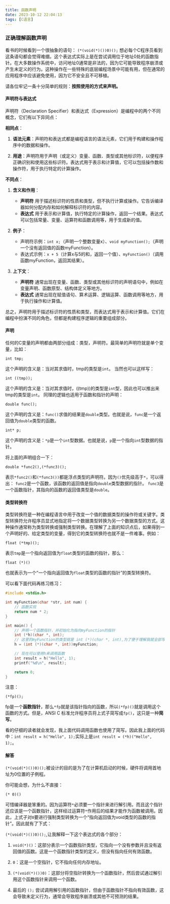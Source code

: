 ```yaml
---
title: 函数声明
date: 2023-10-12 22:04:13
tags: [C语言]
---
```



### 正确理解函数声明
看书的时候看到一个很抽象的语句：
`(*(void(*)())0)();`
想必每个C程序员看到这条语句都会觉得难绷。这个表达式实际上是在尝试调用位于地址0处的函数指针。在大多数操作系统中，访问地址0通常是非法的，因为它可能导致程序崩溃或产生未定义的行为。这种操作在一些特殊的底层编程场景中可能有用，但在通常的应用程序中应该避免使用，因为它不安全且不可移植。
<!-- more -->


请各位牢记一条十分简单的规则：**按照使用的方式来声明。**
#### 声明符与表达式
声明符（Declaration Specifier）和表达式（Expression）是编程中的两个不同概念，它们有以下异同点：

**相同点**：

1. **语法元素**：声明符和表达式都是编程语言的语法元素，它们用于构建和操作程序中的数据和操作。

2. **用途**：声明符用于声明（或定义）变量、函数、类型或其他标识符，以便程序正确识别和使用这些标识符。表达式用于表示和计算值，它可以包括操作数和操作符，用于执行特定的计算操作。

**不同点**：

1. **含义和作用**：
   - **声明符** 用于描述标识符的性质和类型，但不执行计算或操作。它告诉编译器如何分配内存和如何解释标识符的内容。
   - **表达式** 用于表示和计算值，执行特定的计算操作，返回一个结果。表达式可以包括常量、变量、运算符和函数调用等，用于生成新的值。

2. **例子**：
   - 声明符示例：`int x;`（声明一个整数变量x）、`void myFunction();`（声明一个没有返回值的函数myFunction）。
   - 表达式示例：`x + 5`（计算x与5的和，返回一个值）、`myFunction()`（调用函数myFunction，返回其结果）。

3. **上下文**：
   - **声明符** 通常出现在变量、函数、类型或其他标识符的声明语句中，例如在变量声明、函数原型、结构体定义等地方。
   - **表达式** 通常出现在赋值语句、算术运算、逻辑运算、函数调用等地方，用于执行操作和计算值。

总之，声明符用于描述标识符的性质和类型，而表达式用于表示和计算值。它们在编程中扮演不同的角色，但都是构建程序逻辑的重要组成部分。

#### 声明
任何的C变量的声明都由两部分组成：类型，声明符。最简单的声明符就是单个变量，比如：

`int tmp;`

这个声明的含义是：当对其求值时，tmp的类型是`int`。
当然也可以这样写：

`int ((tmp));`

这个声明的含义是：当对其求值时，((tmp))的类型是`int`型，因此也可以推出来tmp的类型是`int`。
同理的逻辑也适用于函数和指针的声明：

`double func();`

这个声明的含义是：`func()`求值的结果是`double`类型。也就是说，`func`是一个返回值为`double`类型的函数。

`int* p;`

这个声明的含义是：`*p`是一个`int`型数据。也就是说，`p`是一个指向`int`型数据的指针。

将上面的声明组合一下：

`double *func2(),(*func3)();`

表示`*func2()`和`(*func3())`都是浮点类型的声明符。因为`()`优先级高于`*`，可以得出：
`func2`是一个函数，该函数的返回值是指向`double`类型数据的指针。
`func3`是一个函数指针，其指向的函数的返回值类型是`double`。

#### 类型转换符

类型转换符是一种在编程语言中用于改变一个值的数据类型的操作符或关键字。类型转换符允许程序员显式地指定将一个数据类型转换为另一个数据类型的方式。这种操作通常称为类型转换或强制类型转换。在理解了上面的知识点后，如果得到一个声明好的、给定类型的变量，得到它的类型转换符也就不是一件难事。例如：

`float (*tmp)();`

表示`tmp`是一个指向返回值为`float`类型的函数的指针，那么：

`float (*)()`

也就表示为一个“一个指向返回值为`float`类型的函数的指针”的类型转换符。

可以看下面代码再练习练习：
```c
#include <stdio.h>

int myFunction(char *str, int num) {
    // 函数实现
    return num * 2;
}

int main() {
    // 声明一个函数指针，并初始化为指向myFunction的指针
    int (*h)(char *, int);
    // 这里的myFunction的类型就是 int (*)(char *, int),为了便于理解我就全部写出来了
    h = (int (*)(char *, int))myFunction;

    // 现在可以使用h来调用函数
    int result = h("Hello", 1);
    printf("%d\n", result);

    return 0;
}

```
注意：

`(*fp)();`

fp是一个**函数指针**，那么`*fp`就是该指针指向的函数，所以`(*fp)()`就是调用这个函数的方式。但是，ANSI C 标准允许程序员将上式子简写成`fp()`，这只是一种**简写**。

看的仔细的读者就会发现，我上面代码调用函数也使用了简写。因此我上面的代码中：`int result = h("Hello", 1);`实际上是`int result = (*h)("Hello", 1);`。

#### 解答
`(*(void(*)())0)();`被设计的目的是为了在计算机启动的时候，硬件将调用首地址为0位置的子例程。

你可能会想，为什么不直接：

`(* 0)()`

可惜编译器是笨重的。因为运算符`*`必须要一个指针来进行解引用。而且这个指针还应该是一个函数指针，这样经过运算符`*`作用后的结果才能作为函数被调用。因此，上式子对`0`要进行强制类型转换为一个“指向返回值为void类型的函数的指针”。因此就有了下式：

`(*(void(*)())0)();`,让我解释一下这个表达式的各个部分：

1. `void(*)()`：这部分表示一个函数指针类型，它指向一个没有参数并且没有返回值的函数。这是一个函数指针类型的定义，但没有指向任何有效函数。

2. `0`：这是一个空指针，它不指向任何内存地址。

3. `(*(void(*)())0)`：这部分将空指针转换为一个函数指针，然后尝试通过解引用这个函数指针来调用一个函数。

4. 最后的 `();` 尝试调用解引用的函数指针，但由于函数指针不指向有效函数，这会导致未定义行为，通常会导致程序崩溃或其他不可预测的结果。





